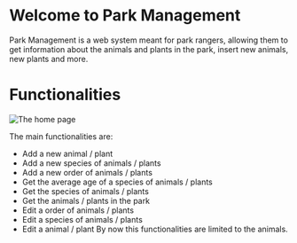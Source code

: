 # Welcome to Park Management

Park Management is a web system meant for park rangers, allowing them to get information about the animals and plants in the park, insert new animals, new plants and more.


# Functionalities

![The home page](https://github.com//BlackWolf4k/Park_Management/Screenshots/home_page.png?raw=true)

The main functionalities are:
- Add a new animal / plant
- Add a new species of animals / plants
- Add a new order of animals / plants
- Get the average age of a species of animals / plants
- Get the species of animals / plants
- Get the animals / plants in the park
- Edit a order of animals / plants
- Edit a species of animals / plants
- Edit a animal / plant
By now this functionalities are limited to the animals.